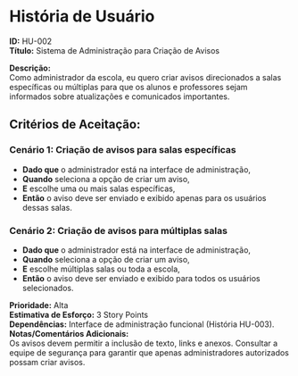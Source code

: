 # História de Usuário

**ID:** HU-002  
**Título:** Sistema de Administração para Criação de Avisos  

**Descrição:**  
Como administrador da escola, eu quero criar avisos direcionados a salas específicas ou múltiplas para que os alunos e professores sejam informados sobre atualizações e comunicados importantes.

## Critérios de Aceitação:

### Cenário 1: Criação de avisos para salas específicas
- **Dado que** o administrador está na interface de administração,
- **Quando** seleciona a opção de criar um aviso,
- **E** escolhe uma ou mais salas específicas,
- **Então** o aviso deve ser enviado e exibido apenas para os usuários dessas salas.

### Cenário 2: Criação de avisos para múltiplas salas
- **Dado que** o administrador está na interface de administração,
- **Quando** seleciona a opção de criar um aviso,
- **E** escolhe múltiplas salas ou toda a escola,
- **Então** o aviso deve ser enviado e exibido para todos os usuários selecionados.

**Prioridade:** Alta  
**Estimativa de Esforço:** 3 Story Points  
**Dependências:** Interface de administração funcional (História HU-003).  
**Notas/Comentários Adicionais:**  
Os avisos devem permitir a inclusão de texto, links e anexos. Consultar a equipe de segurança para garantir que apenas administradores autorizados possam criar avisos.
